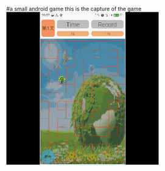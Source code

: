 #a small android game
this is the capture of the game
<br/>
![](https://github.com/getletCodes/Maze/raw/master/gaming.gif) 